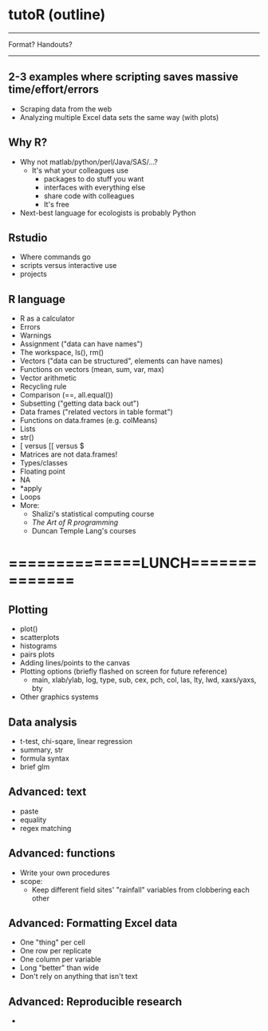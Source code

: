 # tutoR (outline)

---------------------

Format? Handouts?

---------------------

## 2-3 examples where scripting saves massive time/effort/errors
  * Scraping data from the web
  * Analyzing multiple Excel data sets the same way (with plots)

## Why R?
  * Why not matlab/python/perl/Java/SAS/...?
    * It's what your colleagues use
      * packages to do stuff you want
      * interfaces with everything else
      * share code with colleagues
      * It's free
  * Next-best language for ecologists is probably Python

## Rstudio
  * Where commands go
  * scripts versus interactive use
  * projects

## R language
  * R as a calculator
  * Errors
  * Warnings
  * Assignment ("data can have names")
  * The workspace, ls(), rm()
  * Vectors ("data can be structured", elements can have names)
  * Functions on vectors (mean, sum, var, max)
  * Vector arithmetic
  * Recycling rule
  * Comparison (==, all.equal())
  * Subsetting ("getting data back out")
  * Data frames ("related vectors in table format")
  * Functions on data.frames (e.g. colMeans)
  * Lists
  * str()
  * [ versus [[ versus $
  * Matrices are not data.frames!
  * Types/classes
  * Floating point
  * NA
  * *apply
  * Loops
  * More: 
     * Shalizi's statistical computing course
     * *The Art of R programming*
     * Duncan Temple Lang's courses


# ==============LUNCH==============

## Plotting
  * plot()
  * scatterplots
  * histograms
  * pairs plots
  * Adding lines/points to the canvas
  * Plotting options (briefly flashed on screen for future reference)
    * main, xlab/ylab, log, type, sub, cex, pch, col, las, lty, lwd, xaxs/yaxs, bty
  * Other graphics systems

## Data analysis
  * t-test, chi-sqare, linear regression
  * summary, str
  * formula syntax
  * brief glm

## Advanced: text
  * paste
  * equality
  * regex matching

## Advanced: functions
  * Write your own procedures
  * scope:
    * Keep different field sites' "rainfall" variables from clobbering each other

## Advanced: Formatting Excel data
  * One "thing" per cell
  * One row per replicate
  * One column per variable
  * Long "better" than wide
  * Don't rely on anything that isn't text

## Advanced: Reproducible research
  * 
  

